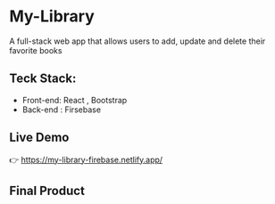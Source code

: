 # My-Library

A full-stack web app that allows users to add, update and delete their favorite books

## Teck Stack:

- Front-end: React , Bootstrap
- Back-end : Firsebase

## Live Demo

👉 https://my-library-firebase.netlify.app/

## Final Product

